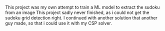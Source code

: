 This project was my own attempt to train a ML model to extract the sudoku from an image
This project sadly never finished, as i could not get the sudoku grid detection right.
I continued with another solution that another guy made, so that i could use it with my CSP solver.
